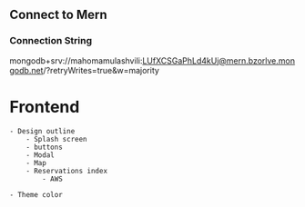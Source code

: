 

## Connect to Mern
### Connection String
mongodb+srv://mahomamulashvili:LUfXCSGaPhLd4kUj@mern.bzorlve.mongodb.net/?retryWrites=true&w=majority




# Frontend
    - Design outline
        - Splash screen
        - buttons
        - Modal
        - Map
        - Reservations index
            - AWS

    - Theme color
